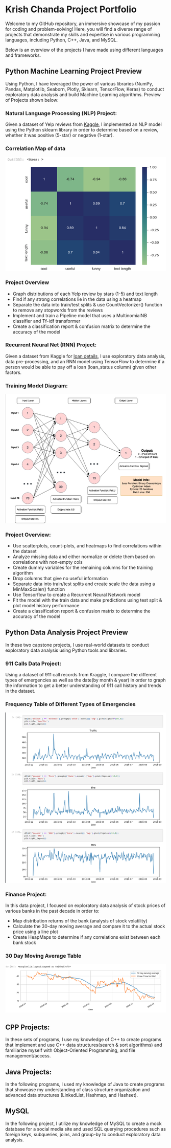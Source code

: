 # Krish Chanda Project Portfolio
Welcome to my GitHub repository, an immersive showcase of my passion for coding and problem-solving! Here, you will find a diverse range of projects that demonstrate my skills and expertise in various programming languages, including Python, C++, Java, and MySQL. 

Below is an overview of the projects I have made using different languages and frameworks.

## Python Machine Learning Project Preview

Using Python, I have leveraged the power of various libraries (NumPy, Pandas, Matplotlib, Seaborn, Plotly, Sklearn, TensorFlow, Keras) to conduct exploratory data analysis and build Machine Learning algorithms. Preview of Projects shown below: 

### Natural Language Processing (NLP) Project: 
Given a dataset of Yelp reviews from [Kaggle](https://www.kaggle.com/c/yelp-recsys-2013), I implemented an NLP model using the Python sklearn library in order to determine based on a review, whether it was positive (5-star) or negative (1-star).
### Correlation Map of data
![Heatmap](images/Heatmap.png)
### Project Overview
* Graph distributions of each Yelp review by stars (1-5) and text length
* Find if any strong correlations lie in the data using a heatmap
* Separate the data into train/test splits & use CountVectorizer() function to remove any stopwords from the reviews
* Implement and train a Pipeline model that uses a MultinomialNB classifier and Tf-idf transformer
* Create a classification report & confusion matrix to determine the accuracy of the model

### Recurrent Neural Net (RNN) Project:
Given a dataset from Kaggle for [loan details](https://www.kaggle.com/wordsforthewise/lending-club), I use exploratory data analysis, data pre-processing, and an RNN model using TensorFlow to determine if a person would be able to pay off a loan (loan_status column) given other factors.
### Training Model Diagram:
![RNN Model](images/RNNModel.png)

### Project Overview:
* Use scatterplots, count-plots,  and heatmaps to find correlations within the dataset
* Analyze missing data and either normalize or delete them based on correlations with non-empty cols
* Create dummy variables for the remaining columns for the training algorithm
* Drop columns that give no useful information
* Separate data into train/test splits and create scale the data using a MinMaxScaler() function
* Use Tensorflow to create a Recurrent Neural Network model
* Fit the model with the train data and make predictions using test split & plot model history performance
* Create a classification report & confusion matrix to determine the accuracy of the model

## Python Data Analysis Project Preview

In these two capstone projects, I use real-world datasets to conduct exploratory data analysis using Python tools and libraries.

### 911 Calls Data Project:
Using a dataset of 911 call records from Kraggle, I compare the different types of emergencies as well as the date(by month & year) in order to graph the information to get a better understanding of 911 call history and trends in the dataset.

### Frequency Table of Different Types of Emergencies
![frequency Table](images/EmergencyType-Frequency.png)

### Finance Project:
In this data project, I focused on exploratory data analysis of stock prices of various banks in the past decade in order to:
* Map distribution returns of the bank (analysis of stock volatility) 
* Calculate the 30-day moving average and compare it to the actual stock price using a line plot
* Create HeapMaps to determine if any correlations exist between each bank stock

### 30 Day Moving Average Table
![30-Day-Avg Table](images/30-day-avg-graph.png)

## CPP Projects:

In these sets of programs, I use my knowledge of C++ to create programs that implement and use C++ data structures(search & sort algorithms) and familiarize myself with Object-Oriented Programming, and file management/access.

## Java Projects:
In the following programs, I used my knowledge of Java to create programs that showcase my understanding of class structure organization and advanced data structures (LinkedList, Hashmap, and Hashset).

## MySQL
In the following project, I utilize my knowledge of MySQL to create a mock database for a social media site and used SQL querying procedures such as foreign keys, subqueries, joins, and group-by to conduct exploratory data analysis.  


